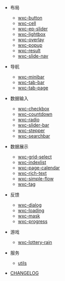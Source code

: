 - 布局
    - [wxc-button](cn/packages/wxc-button/)
    - [wxc-cell](cn/packages/wxc-cell/)
    - [wxc-ep-slider](cn/packages/wxc-ep-slider/)
    - [wxc-lightbox](cn/packages/wxc-lightbox/)
    - [wxc-overlay](cn/packages/wxc-overlay/)
    - [wxc-popup](cn/packages/wxc-popup/)
    - [wxc-result](cn/packages/wxc-result/)
    - [wxc-slide-nav](cn/packages/wxc-slide-nav/)

- 导航
    - [wxc-minibar](cn/packages/wxc-minibar/)
    - [wxc-tab-bar](cn/packages/wxc-tab-bar/)
    - [wxc-tab-page](cn/packages/wxc-tab-page/)
 
- 数据输入
    - [wxc-checkbox](cn/packages/wxc-checkbox/)
    - [wxc-countdown](cn/packages/wxc-countdown/)
    - [wxc-radio](cn/packages/wxc-radio/)
    - [wxc-slider-bar](cn/packages/wxc-slider-bar/)
    - [wxc-stepper](cn/packages/wxc-stepper/)
    - [wxc-searchbar](cn/packages/wxc-searchbar/)
    
- 数据展示
    - [wxc-grid-select](cn/packages/wxc-grid-select/)
    - [wxc-indexlist](cn/packages/wxc-indexlist/)
    - [wxc-page-calendar](cn/packages/wxc-page-calendar/)
    - [wxc-rich-text](cn/packages/wxc-rich-text/)
    - [wxc-simple-flow](cn/packages/wxc-simple-flow/)
    - [wxc-tag](cn/packages/wxc-tag/)
    
- 反馈
    - [wxc-dialog](cn/packages/wxc-dialog/)
    - [wxc-loading](cn/packages/wxc-loading/)
    - [wxc-mask](cn/packages/wxc-mask/)
    - [wxc-progress](cn/packages/wxc-progress/)
    
- 游戏
   - [wxc-lottery-rain](cn/packages/wxc-lottery-rain/) 
   
- 服务
   - [utils](cn/packages/utils/) 
   
- [CHANGELOG](CHANGELOG)
